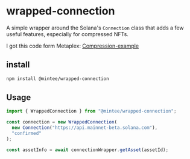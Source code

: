 # wrapped-connection

A simple wrapper around the Solana's `Connection` class that adds a few useful features, especially for compressed NFTs.

I got this code form Metaplex: [Compression-example](https://github.com/helius-labs/compression-examples/blob/56d309543b3a74acb0c3981e375d980174d6fa34/wrappedConnection.ts)

## install

```bash
npm install @mintee/wrapped-connection
```

## Usage

```typescript
import { WrappedConnection } from "@mintee/wrapped-connection";

const connection = new WrappedConnection(
  new Connection("https://api.mainnet-beta.solana.com"),
  "confirmed"
);

const assetInfo = await connectionWrapper.getAsset(assetId);
```
